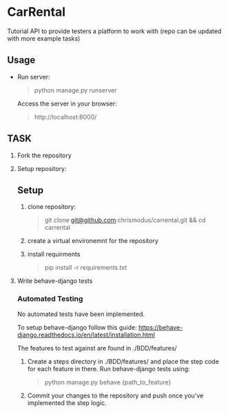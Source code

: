 # CarRental

Tutorial API to provide testers a platform to work with (repo can be updated with more example tasks)

## Usage

- Run server:
    > python manage.py runserver

    Access the server in your browser:
    > http://localhost:8000/
    
## TASK

1. Fork the repository

2. Setup repository:
    ## Setup

    1. clone repository: 
        > git clone git@github.com:chrismodus/carrental.git && cd carrental
    1. create a virtual environemnt for the repository

    1. install requirments
        > pip install -r requirements.txt

3. Write behave-django tests 
    ### Automated Testing
    No automated tests have been implemented.

    To setup behave-django follow this guide: https://behave-django.readthedocs.io/en/latest/installation.html

    The features to test against are found in ./BDD/features/ 

    1. Create a steps directory in ./BDD/features/ and place the step code for each feature in there.
        Run behave-django tests using:
        > python manage.py behave {path_to_feature}
    2. Commit your changes to the repository and push once you've implemented the step logic.


